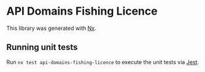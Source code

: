 # API Domains Fishing Licence

This library was generated with [Nx](https://nx.dev).

## Running unit tests

Run `nx test api-domains-fishing-licence` to execute the unit tests via [Jest](https://jestjs.io).
